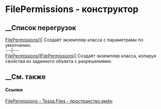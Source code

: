# FilePermissions - конструктор
##  __Список перегрузок
[FilePermissions()](M_Tessa_Files_FilePermissions__ctor.htm)| Создаёт
экземпляр класса с параметрами по умолчанию.  
---|---  
[FilePermissions(IFilePermissions)](M_Tessa_Files_FilePermissions__ctor_1.htm)|
Создаёт экземпляр класса, копируя свойства из заданного объекта с
разрешениями.  
## __См. также
#### Ссылки
[FilePermissions - ](T_Tessa_Files_FilePermissions.htm)
[Tessa.Files - пространство имён](N_Tessa_Files.htm)
